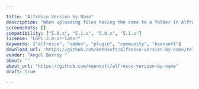 ```yaml
---

title: "Alfresco Version by Name"
description: "When uploading files having the same to a folder in Alfresco, the platform renames that new uploaded file (including \\\"-1\\\" and so on counters) and creates a new file. 1: Folder > Test.pdf 2: Upload Test.pdf to Folder 3: Folder > Test.pdf, Test-1.pdf 4: Upload Test.pdf to Folder 5: Folder > Test.pdf, Test-1.pdf, Test-2.pdf This addon provides a behaviour to auto-versioning the existing file with the content of the new one."
screenshots: []
compatibility: ["5.0.x", "5.1.x", "5.0.x", "5.1.x"]
license: "LGPL-3.0-or-later"
keywords: ["alfresco", "addon", "plugin", "community", "keensoft"]
download_url: "https://github.com/keensoft/alfresco-version-by-name/releases"
vendor: "Angel Borroy ‌"
about: ""
about_url: "https://github.com/keensoft/alfresco-version-by-name"
draft: true

---
```

